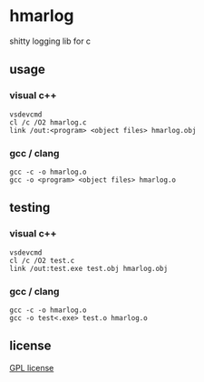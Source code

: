 # hmarlog

shitty logging lib for c

## usage

### visual c++
```console
vsdevcmd
cl /c /O2 hmarlog.c
link /out:<program> <object files> hmarlog.obj
```
### gcc / clang
```console
gcc -c -o hmarlog.o 
gcc -o <program> <object files> hmarlog.o
```

## testing
### visual c++
```console
vsdevcmd
cl /c /O2 test.c
link /out:test.exe test.obj hmarlog.obj
```
### gcc / clang
```console
gcc -c -o hmarlog.o 
gcc -o test<.exe> test.o hmarlog.o
```

## license

[GPL license](/LICENSE.md)
